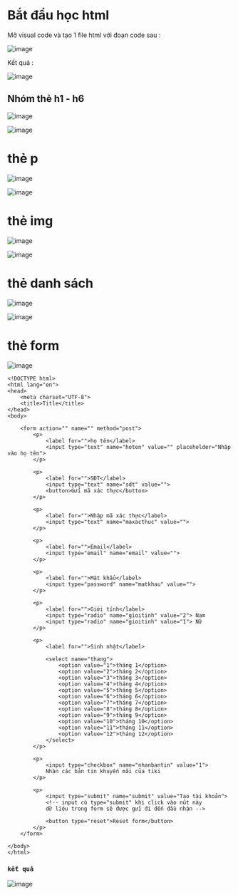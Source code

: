 # Bắt đầu học html 
Mở visual code và tạo 1 file html với đoạn code sau :  

![image](https://user-images.githubusercontent.com/6966136/162578504-afd56da7-a7da-4a01-a4a2-eacc84b1640b.png)

Kết quả :  

![image](https://user-images.githubusercontent.com/6966136/162578520-247fd5af-0425-4b76-b528-a3923d1e7b4d.png)
## Nhóm thẻ h1 - h6
![image](https://user-images.githubusercontent.com/6966136/162579394-22430f45-3825-49c2-9daf-93e68213b8da.png)

![image](https://user-images.githubusercontent.com/6966136/162579414-cac05268-9d73-4ac9-8197-cb954c1cf286.png)
# thẻ p
![image](https://user-images.githubusercontent.com/6966136/162579461-bb960e3c-a4d4-4b1b-af53-eeba78879bc1.png)

![image](https://user-images.githubusercontent.com/6966136/162579486-8f3ea3be-ae6d-42d5-bfff-0243b78abf9d.png)

# thẻ img 
![image](https://user-images.githubusercontent.com/6966136/162579521-eeb013e8-7ccf-42ef-af09-c04bfb4dd1e8.png)

![image](https://user-images.githubusercontent.com/6966136/162579539-9e24c4fb-1bea-4a2a-846a-cc6480d12d3e.png)

# thẻ danh sách
![image](https://user-images.githubusercontent.com/50043998/162579870-2e16f669-63c6-4805-bbe7-7604520417dd.png)

![image](https://user-images.githubusercontent.com/50043998/162579893-405126cd-f51c-40ae-b2e5-2b86272a2483.png)
# thẻ form 
![image](https://user-images.githubusercontent.com/50043998/162598202-70e3aef2-097e-4b1f-8f33-cd4a9edb7f3e.png)

```
<!DOCTYPE html>
<html lang="en">
<head>
    <meta charset="UTF-8">
    <title>Title</title>
</head>
<body>

    <form action="" name="" method="post">
        <p>
            <label for="">họ tên</label>
            <input type="text" name="hoten" value="" placeholder="Nhập vào họ tên">
        </p>

        <p>
            <label for="">SĐT</label>
            <input type="text" name="sdt" value="">
            <button>Gửi mã xác thực</button>
        </p>

        <p>
            <label for="">Nhập mã xác thực</label>
            <input type="text" name="maxacthuc" value="">
        </p>

        <p>
            <label for="">Email</label>
            <input type="email" name="email" value="">
        </p>

        <p>
            <label for="">Mật khẩu</label>
            <input type="password" name="matkhau" value="">
        </p>

        <p>
            <label for="">Giới tính</label>
            <input type="radio" name="gioitinh" value="2"> Nam
            <input type="radio" name="gioitinh" value="1"> Nữ
        </p>

        <p>
            <label for="">Sinh nhật</label>

            <select name="thang">
                <option value="1">tháng 1</option>
                <option value="2">tháng 2</option>
                <option value="3">tháng 3</option>
                <option value="4">tháng 4</option>
                <option value="5">tháng 5</option>
                <option value="6">tháng 6</option>
                <option value="7">tháng 7</option>
                <option value="8">tháng 8</option>
                <option value="9">tháng 9</option>
                <option value="10">tháng 10</option>
                <option value="11">tháng 11</option>
                <option value="12">tháng 12</option>
            </select>
        </p>

        <p>
            <input type="checkbox" name="nhanbantin" value="1">
            Nhận các bản tin khuyến mãi của tiki
        </p>

        <p>
            <input type="submit" name="submit" value="Tạo tài khoản">
            <!-- input có type="submit" khi click vào nút này
            dữ liệu trong form sẽ được gửi đi đến đầu nhận -->

            <button type="reset">Reset form</button>
        </p>
    </form>

</body>
</html>
```
### `kết quả `
![image](https://user-images.githubusercontent.com/50043998/162598227-c26f8321-ccfe-479b-94c5-6cf9e4723cad.png)


